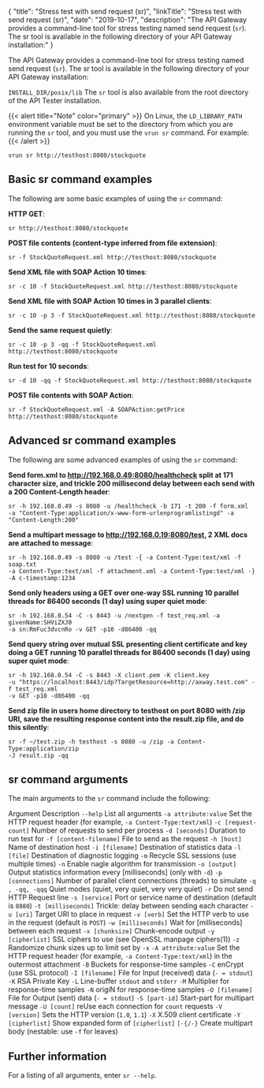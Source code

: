{
"title": "Stress test with send request (sr)",
"linkTitle": "Stress test with send request (sr)",
"date": "2019-10-17",
"description": "The API Gateway provides a command-line tool for stress testing named send request (`sr`). The sr tool is available in the following directory of your API Gateway installation:"
}
﻿
<div id="p_common_sr_command_overview">

The API Gateway provides a command-line tool for stress testing named send request (`sr`). The sr tool is available in the following directory of your API Gateway installation:

`INSTALL_DIR/posix/lib`
The `sr` tool is also available from the root directory of the API Tester installation.

{{< alert title="Note" color="primary" >}} On Linux, the `LD_LIBRARY_PATH`
environment variable must be set to the directory from which you are running the `sr` tool, and you must use the `vrun sr`
command. For example:{{< /alert >}}
<div class="indentTable">

    vrun sr http://testhost:8080/stockquote

</div>

</div>

<div id="p_common_sr_command_basic_examples">

Basic sr command examples
-------------------------

The following are some basic examples of using the `sr` command:

**HTTP GET**:

    sr http://testhost:8080/stockquote

**POST file contents (content-type inferred from file extension)**:

    sr -f StockQuoteRequest.xml http://testhost:8080/stockquote

**Send XML file with SOAP Action 10 times**:

    sr -c 10 -f StockQuoteRequest.xml http://testhost:8080/stockquote

**Send XML file with SOAP Action 10 times in 3 parallel clients**:

    sr -c 10 -p 3 -f StockQuoteRequest.xml http://testhost:8080/stockquote

**Send the same request quietly**:

    sr -c 10 -p 3 -qq -f StockQuoteRequest.xml http://testhost:8080/stockquote

**Run test for 10 seconds**:

    sr -d 10 -qq -f StockQuoteRequest.xml http://testhost:8080/stockquote

**POST file contents with SOAP Action**:

    sr -f StockQuoteRequest.xml -A SOAPAction:getPrice http://testhost:8080/stockquote

</div>

<div id="p_common_sr_command_advanced_examples">

Advanced sr command examples
----------------------------

The following are some advanced examples of using the `sr` command:

**Send form.xml to http://192.168.0.49:8080/healthcheck split at 171 character size, and trickle 200 millisecond delay between each send with a 200 Content-Length header**:

``` {space="preserve"}
sr -h 192.168.0.49 -s 8080 -u /healthcheck -b 171 -t 200 -f form.xml 
-a "Content-Type:application/x-www-form-urlenprogramlistingd" -a "Content-Length:200"
```

**Send a multipart message to http://192.168.0.19:8080/test, 2 XML docs are attached to message**:

``` {space="preserve"}
sr -h 192.168.0.49 -s 8080 -u /test -{ -a Content-Type:text/xml -f soap.txt 
-a Content-Type:text/xml -f attachment.xml -a Content-Type:text/xml -} -A c-timestamp:1234
```

**Send only headers using a GET over one-way SSL running 10 parallel threads for 86400 seconds (1 day) using super quiet mode**:

``` {space="preserve"}
sr -h 192.168.0.54 -C -s 8443 -u /nextgen -f test_req.xml -a givenName:SHViZXJ0 
-a sn:RmFuc3dvcnRo -v GET -p10 -d86400 -qq
```

**Send query string over mutual SSL presenting client certificate and key doing a GET running 10 parallel threads for 86400 seconds (1 day) using super quiet mode**:

``` {space="preserve"}
sr -h 192.168.0.54 -C -s 8443 -X client.pem -K client.key 
-u "https://localhost:8443/idp?TargetResource=http://axway.test.com" -f test_req.xml 
-v GET -p10 -d86400 -qq
```

**Send zip file in users home directory to testhost on port 8080 with /zip URI, save the resulting response content into the result.zip file, and do this silently**:

``` {space="preserve"}
sr -f ~/test.zip -h testhost -s 8080 -u /zip -a Content-Type:application/zip 
-J result.zip -qq
```

</div>

<div id="p_common_sr_command_arguments">

sr command arguments
--------------------

The main arguments to the `sr` command include the following:

Argument
Description
`--help`
List all arguments
`-a attribute:value`
Set the HTTP request header (for example, `-a Content-Type:text/xml`)
`-c [request-count]`
Number of requests to send per process
`-d [seconds]`
Duration to run test for
`-f [content-filename]`
File to send as the request
`-h [host]`
Name of destination host
`-i [filename]`
Destination of statistics data
`-l [file]`
Destination of diagnostic logging
`-m`
Recycle SSL sessions (use multiple times)
`-n`
Enable nagle algorithm for transmission
`-o [output]`
Output statistics information every \[milliseconds\] (only with `-d`)
`-p [connections]`
Number of parallel client connections (threads) to simulate
`-q , -qq, -qqq`
Quiet modes (quiet, very quiet, very very quiet)
`-r`
Do not send HTTP Request line
`-s [service]`
Port or service name of destination (default is `8080`)
`-t [milliseconds]`
Trickle: delay between sending each character
`-u [uri]`
Target URI to place in request
`-v [verb]`
Set the HTTP verb to use in the request (default is `POST`)
`-w [milliseconds]`
Wait for \[milliseconds\] between each request
`-x [chunksize]`
Chunk-encode output
`-y [cipherlist]`
SSL ciphers to use (see OpenSSL manpage ciphers(1))
`-z`
Randomize chunk sizes up to limit set by `-x`
`-A attribute:value`
Set the HTTP request header (for example, `-a Content-Type:text/xml`) in the outermost attachment
`-B`
Buckets for response-time samples
`-C`
enCrypt (use SSL protocol)
`-I [filename]`
File for Input (received) data (`- = stdout`)
`-K`
RSA Private Key
`-L`
Line-buffer `stdout`
and `stderr`
`-M`
Multiplier for response-time samples
`-N`
origiN for response-time samples
`-O [filename]`
File for Output (sent) data (`- = stdout`)
`-S [part-id]`
Start-part for multipart message
`-U [count]`
reUse each connection for `count`
requests
`-V [version]`
Sets the HTTP version (`1.0`, `1.1`)
`-X`
X.509 client certificate
`-Y [cipherlist]`
Show expanded form of `[cipherlist]`
`[-{/-}`
Create multipart body (nestable: use `-f`
for leaves)
<div>

Further information
-------------------

For a listing of all arguments, enter `sr --help`.

</div>

</div>
